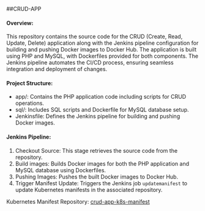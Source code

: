 ##CRUD-APP

#### Overview:

This repository contains the source code for the CRUD (Create, Read, Update, Delete) application along with the Jenkins pipeline configuration for building and pushing Docker images to Docker Hub. The application is built using PHP and MySQL, with Dockerfiles provided for both components. The Jenkins pipeline automates the CI/CD process, ensuring seamless integration and deployment of changes.

#### Project Structure:

-   app/: Contains the PHP application code including scripts for CRUD operations.
-   sql/: Includes SQL scripts and Dockerfile for MySQL database setup.
-   Jenkinsfile: Defines the Jenkins pipeline for building and pushing Docker images.

#### Jenkins Pipeline:

1.  Checkout Source: This stage retrieves the source code from the repository.
2.  Build images: Builds Docker images for both the PHP application and MySQL database using Dockerfiles.
3.  Pushing Images: Pushes the built Docker images to Docker Hub.
4.  Trigger Manifest Update: Triggers the Jenkins job `updatemanifest` to update Kubernetes manifests in the associated repository.

Kubernetes Manifest Repository: [crud-app-k8s-manifest](https://github.com/aymenzarour/crud-app-k8s-manifest)
